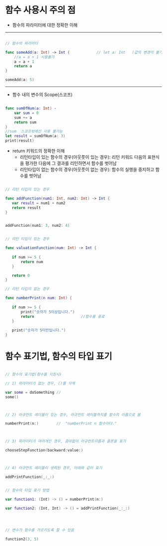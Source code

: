 # 함수 사용시 주의 점
* 함수의 파라미터에 대한 정확한 이해
---
```Swift

// 함수의 파라미터

func someAdd(a: Int) -> Int {            // let a: Int   (값의 변경이 불가능)
    //a = a + 1 사용불가
    a = a + 1 
    return a
}

someAdd(a: 5)

```
----

* 함수 내의 변수의 Scope(스코프)
```Swift

func sumOfNum(a: Int) -
    var sum = 0
    sum += a
    return sum
}
//sum  스코프밖에선 사용 불가능
let result = sumOfNum(a: 3)
print(result)
```

* return 키워드의 정확한 이해
    * 리턴타입이 있는 함수의 경우(아웃풋이 있는 경우): 리턴 키워드 다음의 표현식을 평가한 다음에 그 결과를 리턴하면서 함수를 벗어남
    * 리턴타입이 없는 함수의 경우(아웃풋이 없는 경우): 함수의 실행을 중지하고 함수를 벗어남

 ```Swift

// 리턴 타입이 있는 경우

func addFunction(num1: Int, num2: Int) -> Int {
    var result = num1 + num2
    return result
}


addFunction(num1: 3, num2: 4)


// 리턴 타입이 있는 경우

func valuationFunction(num: Int) -> Int {
    
    if num >= 5 {
        return num
    }

    return 0
}

// 리턴 타입이 없는 경우

func numberPrint(n num: Int) {
    
    if num >= 5 {
        print("숫자가 5이상입니다.")
        return                     //함수를 중료
    }
    
    print("숫자가 5미만입니다.")
}

```
# 함수 표기법, 함수의 타입 표기
```Swift

// 함수의 표기법(함수를 지칭시)

// 1) 파라미터가 없는 경우, ()를 삭제

var some = doSomething //
some()



// 2) 아규먼트 레이블이 있는 경우, 아규먼트 레이블까지를 함수의 이름으로 봄

numberPrint(n:)        //  "numberPrint n 함수이다."



// 3) 파라미터가 여러개인 경우, 콤마없이 아규먼트이름과 콜론을 표기

chooseStepFunction(backward:value:)



// 4) 아규먼트 레이블이 생략된 경우, 아래와 같이 표기

addPrintFunction(_:_:)


// 함수의 타입 표기 방법

var function1: (Int) -> () = numberPrint(n:)

var function2: (Int, Int) -> () = addPrintFunction(_:_:)




// 변수가 함수를 가르키도록 할 수 있음

function2(3, 5)




```

